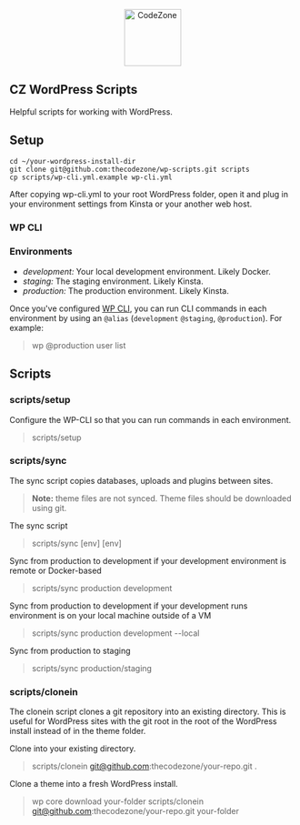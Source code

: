 
<p align="center">
  <a href="https://codezone.io/">
    <img alt="CodeZone" src="https://prismic-io.s3.amazonaws.com/codezone/5f2169a6-d854-478d-b0d4-93e8b18d0bb7_cz-lines-orange-dark.svg" height="100">
  </a>
</p>


CZ WordPress Scripts
--------------------

Helpful scripts for working with WordPress. 

## Setup

```
cd ~/your-wordpress-install-dir
git clone git@github.com:thecodezone/wp-scripts.git scripts
cp scripts/wp-cli.yml.example wp-cli.yml
```

After copying wp-cli.yml to your root WordPress folder, open it and plug in your environment settings from Kinsta or your another web host. 

### WP CLI

### Environments

- *development:* Your local development environment. Likely Docker. 
- *staging:* The staging environment. Likely Kinsta. 
- *production:* The production environment. Likely Kinsta. 

Once you've configured [WP CLI](https://developer.wordpress.org/cli/commands/), you can run CLI commands in each environment by using an `@alias` (`development` `@staging`, `@production`). For example:

> wp @production user list 

## Scripts

### scripts/setup

Configure the WP-CLI so that you can run commands in each environment.

> scripts/setup

### scripts/sync

The sync script copies databases, uploads and plugins between sites. 

> **Note:** theme files are not synced. Theme files should be downloaded using git.

The sync script
> scripts/sync [env] [env]

Sync from production to development if your development environment is remote or Docker-based
> scripts/sync production development

Sync from production to development if your development runs environment is on your local machine outside of a VM
> scripts/sync production development --local

Sync from production to staging
> scripts/sync production/staging

### scripts/clonein

The clonein script clones a git repository into an existing directory. This is useful for WordPress
sites with the git root in the root of the WordPress install instead of in the theme folder.

Clone into your existing directory. 

> scripts/clonein git@github.com:thecodezone/your-repo.git .

Clone a theme into a fresh WordPress install.

> wp core download your-folder
> scripts/clonein git@github.com:thecodezone/your-repo.git your-folder
